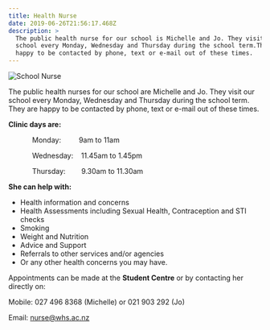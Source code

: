 ```yaml
---
title: Health Nurse
date: 2019-06-26T21:56:17.468Z
description: >
  The public health nurse for our school is Michelle and Jo. They visit our
  school every Monday, Wednesday and Thursday during the school term.They are
  happy to be contacted by phone, text or e-mail out of these times.
---
```

![School Nurse](/uploads/5b8896e5ff2a7c03cc0005db/School-Nurse-smaller.jpg)

The public health nurses for our school are Michelle and Jo. They visit our school every Monday, Wednesday and Thursday during the school term. They are happy to be contacted by phone, text or e-mail out of these times.

**Clinic days are:**

            Monday:         9am to 11am

            Wednesday:    11.45am to 1.45pm

            Thursday:        9.30am to 11.30am

**She can help with:**

* Health information and concerns
* Health Assessments including Sexual Health, Contraception and STI checks
* Smoking
* Weight and Nutrition
* Advice and Support
* Referrals to other services and/or agencies
* Or any other health concerns you may have.

Appointments can be made at the **Student Centre** or by contacting her directly on:

Mobile: 027 496 8368 (Michelle) or 021 903 292 (Jo)

Email: nurse@whs.ac.nz
